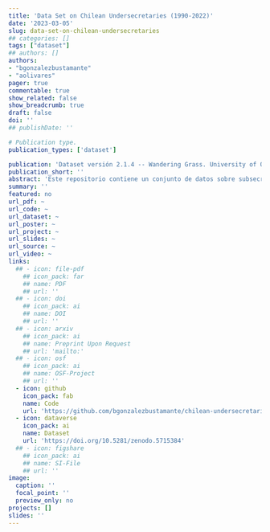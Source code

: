 ```yaml
---
title: 'Data Set on Chilean Undersecretaries (1990-2022)'
date: '2023-03-05'
slug: data-set-on-chilean-undersecretaries
## categories: []
tags: ["dataset"]
## authors: []
authors:
- "bgonzalezbustamante"
- "aolivares"
pager: true
commentable: true
show_related: false
show_breadcrumb: true
draft: false
doi: ''
## publishDate: ''

# Publication type.
publication_types: ['dataset']

publication: 'Dataset versión 2.1.4 -- Wandering Grass. University of Oxford, Universidad de Santiago de Chile (USACH), Universidad Mayor y Training Data Lab'
publication_short: ''
abstract: 'Este repositorio contiene un conjunto de datos sobre subsecretarios chilenos entre 1990 y 2022 en formato Comma-Separated Values (CSV) con codificación Unicode (UTF-8). La recopilación de datos se realizó en base a fuentes oficiales como archivos del Congreso y ministerios, Biblioteca Nacional y archivos de prensa.'
summary: ''
featured: no
url_pdf: ~
url_code: ~
url_dataset: ~
url_poster: ~
url_project: ~
url_slides: ~
url_source: ~
url_video: ~
links:
  ## - icon: file-pdf
    ## icon_pack: far
    ## name: PDF
    ## url: ''
  ## - icon: doi
    ## icon_pack: ai
    ## name: DOI
    ## url: ''
  ## - icon: arxiv
    ## icon_pack: ai
    ## name: Preprint Upon Request
    ## url: 'mailto:'
  ## - icon: osf
    ## icon_pack: ai
    ## name: OSF-Project
    ## url: ''
  - icon: github
    icon_pack: fab
    name: Code
    url: 'https://github.com/bgonzalezbustamante/chilean-undersecretaries'
  - icon: dataverse
    icon_pack: ai
    name: Dataset
    url: 'https://doi.org/10.5281/zenodo.5715384'
  ## - icon: figshare
    ## icon_pack: ai
    ## name: SI-File
    ## url: ''
image:
  caption: ''
  focal_point: ''
  preview_only: no
projects: []
slides: ''
---
```


